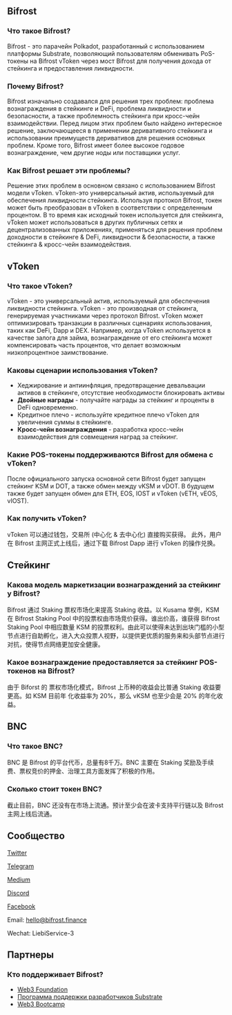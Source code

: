 ## Bifrost

### Что такое Bifrost?

Bifrost - это парачейн Polkadot, разработанный с использованием платформы Substrate, позволяющий пользователям обменивать PoS-токены на Bifrost vToken через мост Bifrost для получения дохода от стейкинга и предоставления ликвидности.

### Почему Bifrost?

Bifrost изначально создавался для решения трех проблем: проблема вознаграждения в стейкинге и DeFi, проблема ликвидности и безопасности, а также проблемность стейкинга при кросс-чейн взаимодействии. Перед лицом этих проблем было найдено интересное решение, заключающееся в применении деривативного стейкинга и использовании преимуществ деривативов для решения основных проблем. Кроме того, Bifrost имеет более высокое годовое вознаграждение, чем другие ноды или поставщики услуг.

### Как Bifrost решает эти проблемы?

Решение этих проблем в основном связано с использованием Bifrost модели vToken. vToken-это универсальный актив, используемый для обеспечения ликвидности стейкинга. Используя протокол Bifrost, токен может быть преобразован в vToken в соответствии с определенным процентом. В то время как исходный токен используется для стейкинга, vToken может использоваться в других публичных сетях и децентрализованных приложениях, применяться для решения проблем доходности в стейкинге & DeFi, ликвидности & безопасности, а также стейкинга & кросс-чейн взаимодействия.

## vToken

### Что такое vToken?

vToken - это универсальный актив, используемый для обеспечения ликвидности стейкинга. vToken - это производная от стейкинга, генерируемая участниками через протокол Bifrost. vToken может оптимизировать транзакции в различных сценариях использования, таких как DeFi, Dapp и DEX. Например, когда vToken используется в качестве залога для займа, вознаграждение от его стейкинга может компенсировать часть процентов, что делает возможным низкопроцентное заимствование.

### Каковы сценарии использования vToken?

- Хеджирование и антиинфляция, предотвращение девальвации активов в стейкинге, отсутствие необходимости блокировать активы
- **Двойные награды** - получайте награды за стейкинг и проценты в DeFi одновременно.
- Кредитное плечо - используйте кредитное плечо vToken для увеличения суммы в стейкинге.
- **Кросс-чейн вознаграждения** - разработка кросс-чейн взаимодействия для совмещения наград за стейкинг.

### Какие POS-токены поддерживаются Bifrost для обмена с vToken?

После официального запуска основной сети Bifrost будет запущен стейкинг KSM и DOT, а также обмен между vKSM и vDOT. В будущем также будет запущен обмен для ETH, EOS, IOST и vToken (vETH, vEOS, vIOST).

### Как получить vToken?

vToken 可以通过钱包，交易所 (中心化 & 去中心化) 直接购买获得。 此外，用户在 Bifrost 主网正式上线后，通过下载 Bifrost Dapp 进行 vToken 的操作兑换。

## Стейкинг

### Какова модель маркетизации вознаграждений за стейкинг у Bifrost?

Bifrost 通过 Staking 票权市场化来提高 Staking 收益。以 Kusama 举例，KSM 在  Bifrost Staking Pool 中的投票权由市场竞价获得。谁出价高，谁获得 Bifrost Staking Pool 中相应数量 KSM 的投票权利。由此可以使得未达到出块门槛的小型节点进行自助孵化，进入大众投票人视野，以提供更优质的服务来和头部节点进行对抗，使得节点网络更加安全健康。

### Какое вознаграждение предоставляется за стейкинг POS-токенов на Bifrost?

由于 Biforst 的 票权市场化模式，Bifrost 上币种的收益会比普通 Staking 收益要更高。如 KSM 目前年 化收益率为 20%，那么 vKSM 也至少会是 20% 的年化收益。

## BNC

### Что такое BNC?

BNC 是 Bifrost 的平台代币，总量有8千万。BNC 主要在 Staking 奖励及手续费、票权竞价的押金、治理工具方面发挥了积极的作用。

### Сколько стоит токен BNC?

截止目前，BNC 还没有在市场上流通。预计至少会在波卡支持平行链以及 Bifrost 主网上线后流通。

## Сообщество


[Twitter](https://twitter.com/bifrost_network)

[Telegram](https://t.me/bifrost_networkP)

[Medium](https://medium.com/@bifrost_network)

[Discord](https://discord.com/channels/704931715222732870/704931715961061379)

[Facebook](https://www.facebook.com/groups/792195241270123)

Email: <hello@bifrost.finance>

Wechat: LiebiService-3

## Партнеры

### Кто поддерживает Bifrost?

- [Web3 Foundation](https://web3.foundation/)
- [Программа поддержки разработчиков Substrate](https://www.substrate.io/builders-program/)
- [Web3 Bootcamp](https://bootcamp.web3.foundation/)
